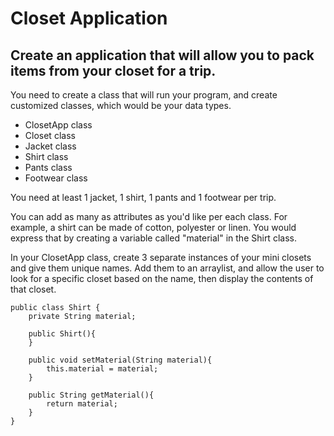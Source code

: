 # Closet Application

## Create an application that will allow you to pack items from your closet for a trip. 

You need to create a class that will run your program, 
and create customized classes, which would be your data types.

- ClosetApp class
- Closet class
- Jacket class
- Shirt class
- Pants class
- Footwear class

You need at least 1 jacket, 1 shirt, 1 pants and 1 footwear per trip.

You can add as many as attributes as you'd like per each class.
For example, a shirt can be made of cotton, polyester or linen.
You would express that by creating a variable called "material" in the Shirt class.

In your ClosetApp class, create 3 separate instances of your mini closets and give them unique names.
Add them to an arraylist, and allow the user to look for a specific closet based on the name,
then display the contents of that closet.


	public class Shirt {
		private String material;

		public Shirt(){
		}

		public void setMaterial(String material){
			this.material = material;
		}

		public String getMaterial(){
			return material;
		}
	}
